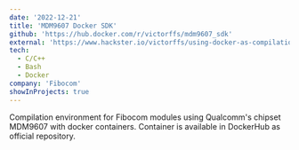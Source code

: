 ```yaml
---
date: '2022-12-21'
title: 'MDM9607 Docker SDK'
github: 'https://hub.docker.com/r/victorffs/mdm9607_sdk'
external: 'https://www.hackster.io/victorffs/using-docker-as-compilation-environment-for-openlinux-sdk-f23c0a'
tech:
  - C/C++
  - Bash
  - Docker
company: 'Fibocom'
showInProjects: true
---
```


Compilation environment for Fibocom modules using Qualcomm's chipset MDM9607 with docker containers. Container is available in DockerHub as official repository.
